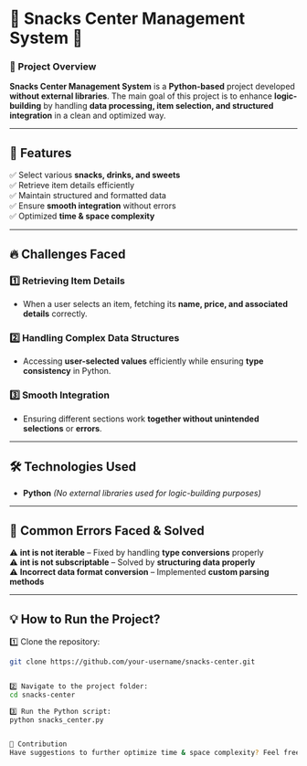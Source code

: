 # 🥪 Snacks Center Management System 🍩

### 📌 Project Overview  
**Snacks Center Management System** is a **Python-based** project developed **without external libraries**. The main goal of this project is to enhance **logic-building** by handling **data processing, item selection, and structured integration** in a clean and optimized way.  

---

## 🚀 Features  
✅ Select various **snacks, drinks, and sweets**  
✅ Retrieve item details efficiently  
✅ Maintain structured and formatted data  
✅ Ensure **smooth integration** without errors  
✅ Optimized **time & space complexity**  

---

## 🔥 Challenges Faced  
### 1️⃣ Retrieving Item Details  
- When a user selects an item, fetching its **name, price, and associated details** correctly.  

### 2️⃣ Handling Complex Data Structures  
- Accessing **user-selected values** efficiently while ensuring **type consistency** in Python.  

### 3️⃣ Smooth Integration  
- Ensuring different sections work **together without unintended selections** or **errors**.  

---

## 🛠 Technologies Used  
- **Python** *(No external libraries used for logic-building purposes)*  

---

## 🐞 Common Errors Faced & Solved  
⚠️ **int is not iterable** – Fixed by handling **type conversions** properly  
⚠️ **int is not subscriptable** – Solved by **structuring data properly**  
⚠️ **Incorrect data format conversion** – Implemented **custom parsing methods**  

---

## 💡 How to Run the Project?  
1️⃣ Clone the repository:  
```bash
git clone https://github.com/your-username/snacks-center.git


2️⃣ Navigate to the project folder:
cd snacks-center

3️⃣ Run the Python script:
python snacks_center.py


🤝 Contribution
Have suggestions to further optimize time & space complexity? Feel free to fork, raise issues, or submit PRs!
